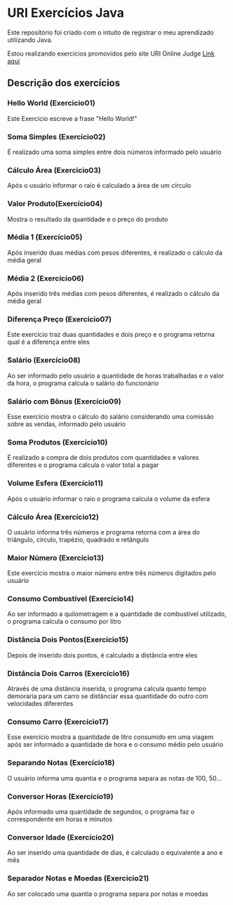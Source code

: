 # URI Exercícios Java
Este repositório foi criado com o intuíto de registrar o meu aprendizado utilizando Java.

Estou realizando exercícios promovidos pelo site URI Online Judge [Link aqui](https://www.urionlinejudge.com.br/judge/)

## Descrição dos exercícios
### Hello World (Exercicio01)
Este Exercício escreve a frase "Hello World!"

### Soma Simples (Exercicio02)
É realizado uma soma simples entre dois números informado pelo usuário

### Cálculo Área (Exercicio03)
Após o usuário informar o raio é calculado a área de um círculo

### Valor Produto(Exercício04)
Mostra o resultado da quantidade e o preço do produto

### Média 1 (Exercício05)
Após inserido duas médias com pesos diferentes, é realizado o cálculo da média geral

### Média 2 (Exercício06)
Após inserido três médias com pesos diferentes, é realizado o cálculo da média geral

### Diferença Preço (Exercício07)
Este exercício traz duas quantidades e dois preço e o programa retorna qual é a diferença entre eles

### Salário (Exercício08)
Ao ser informado pelo usuário a quantidade de horas trabalhadas e o valor da hora, o programa calcula o salário do funcionário

### Salário com Bônus (Exercício09)
Esse exercício mostra o cálculo do salário considerando uma comissão sobre as vendas, informado pelo usuário

### Soma Produtos (Exercício10)
É realizado a compra de dois produtos com quantidades e valores diferentes e o programa calcula o valor total a pagar

### Volume Esfera (Exercício11)
Após o usuário informar o raio o programa calcula o volume da esfera

### Cálculo Área (Exercício12)
O usuário informa três números e programa retorna com a área do triângulo, circulo, trapézio, quadrado e retângulo

### Maior Número (Exercício13)
Este exercício mostra o maior número entre três números digitados pelo usuário

### Consumo Combustível (Exercício14)
Ao ser informado a quilometragem e a quantidade de combustível utilizado, o programa calcula o consumo por litro

### Distância Dois Pontos(Exercício15)
Depois de inserido dois pontos, é calculado a distância entre eles

### Distância Dois Carros (Exercício16)
Através de uma distância inserida, o programa calcula quanto tempo demoraria para um carro se distânciar essa quantidade do outro com velocidades diferentes

### Consumo Carro (Exercício17)
Esse exercício mostra a quantidade de litro consumido em uma viagem após ser informado a quantidade de hora e o consumo médio pelo usuário

### Separando Notas (Exercício18)
O usuário informa uma quantia e o programa separa as notas de 100, 50...

### Conversor Horas (Exercício19)
Após informado uma quantidade de segundos, o programa faz o correspondente em horas e minutos 

### Conversor Idade (Exercício20)
Ao ser inserido uma quantidade de dias, é calculado o equivalente a ano e mês

### Separador Notas e Moedas (Exercicio21)
Ao ser colocado uma quantia o programa separa por notas e moedas